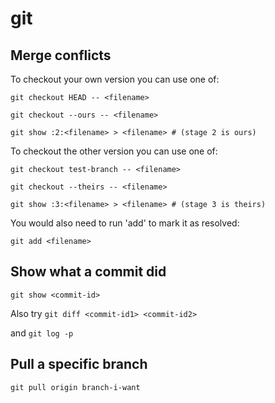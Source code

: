 # git

## Merge conflicts

To checkout your own version you can use one of:

```
git checkout HEAD -- <filename>

git checkout --ours -- <filename>

git show :2:<filename> > <filename> # (stage 2 is ours)
```

To checkout the other version you can use one of:

```
git checkout test-branch -- <filename>

git checkout --theirs -- <filename>

git show :3:<filename> > <filename> # (stage 3 is theirs)
```


You would also need to run 'add' to mark it as resolved:

```
git add <filename>
```

## Show what a commit did

`git show <commit-id>`

Also try
`git diff <commit-id1> <commit-id2>`

and
`git log -p`


## Pull a specific branch

`git pull origin branch-i-want`
